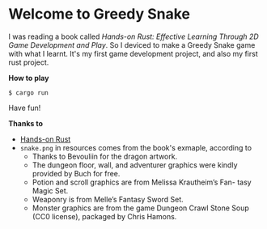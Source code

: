 # Welcome to Greedy Snake

I was reading a book called _Hands-on Rust: Effective Learning Through 2D Game Development and Play_.
So I deviced to make a Greedy Snake game with what I learnt. It's my first game development project,
and also my first rust project.

**How to play**

```shell
$ cargo run
```

Have fun!

**Thanks to**

- [Hands-on Rust](https://pragprog.com/titles/hwrust/hands-on-rust/)
- `snake.png` in resources comes from the book's exmaple, according to
  - Thanks to Bevouliin for the dragon artwork.
  - The dungeon floor, wall, and adventurer graphics were kindly provided by Buch for free.
  - Potion and scroll graphics are from Melissa Krautheim’s Fan- tasy Magic Set.
  - Weaponry is from Melle’s Fantasy Sword Set.
  - Monster graphics are from the game Dungeon Crawl Stone Soup (CC0 license), packaged by Chris Hamons.
